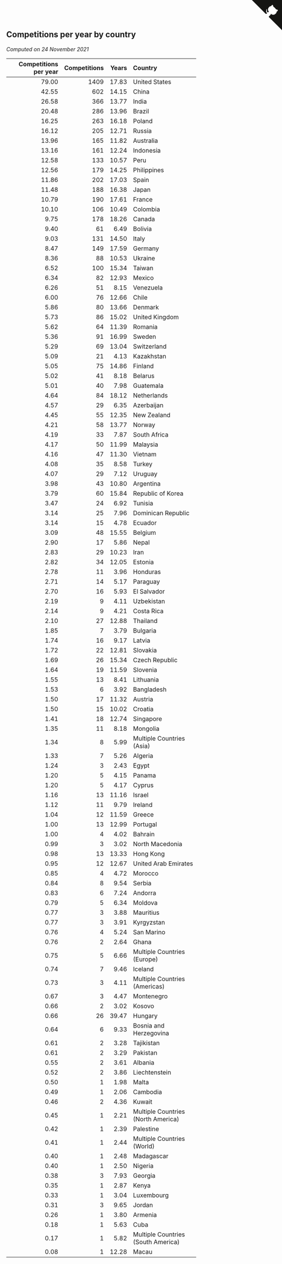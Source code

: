 ## Competitions per year by country

*Computed on 24 November 2021*

| Competitions per year | Competitions | Years | Country |
| ---: | ---: | ---: | :--- |
| 79.00 | 1409 | 17.83 | United States |
| 42.55 | 602 | 14.15 | China |
| 26.58 | 366 | 13.77 | India |
| 20.48 | 286 | 13.96 | Brazil |
| 16.25 | 263 | 16.18 | Poland |
| 16.12 | 205 | 12.71 | Russia |
| 13.96 | 165 | 11.82 | Australia |
| 13.16 | 161 | 12.24 | Indonesia |
| 12.58 | 133 | 10.57 | Peru |
| 12.56 | 179 | 14.25 | Philippines |
| 11.86 | 202 | 17.03 | Spain |
| 11.48 | 188 | 16.38 | Japan |
| 10.79 | 190 | 17.61 | France |
| 10.10 | 106 | 10.49 | Colombia |
| 9.75 | 178 | 18.26 | Canada |
| 9.40 | 61 | 6.49 | Bolivia |
| 9.03 | 131 | 14.50 | Italy |
| 8.47 | 149 | 17.59 | Germany |
| 8.36 | 88 | 10.53 | Ukraine |
| 6.52 | 100 | 15.34 | Taiwan |
| 6.34 | 82 | 12.93 | Mexico |
| 6.26 | 51 | 8.15 | Venezuela |
| 6.00 | 76 | 12.66 | Chile |
| 5.86 | 80 | 13.66 | Denmark |
| 5.73 | 86 | 15.02 | United Kingdom |
| 5.62 | 64 | 11.39 | Romania |
| 5.36 | 91 | 16.99 | Sweden |
| 5.29 | 69 | 13.04 | Switzerland |
| 5.09 | 21 | 4.13 | Kazakhstan |
| 5.05 | 75 | 14.86 | Finland |
| 5.02 | 41 | 8.18 | Belarus |
| 5.01 | 40 | 7.98 | Guatemala |
| 4.64 | 84 | 18.12 | Netherlands |
| 4.57 | 29 | 6.35 | Azerbaijan |
| 4.45 | 55 | 12.35 | New Zealand |
| 4.21 | 58 | 13.77 | Norway |
| 4.19 | 33 | 7.87 | South Africa |
| 4.17 | 50 | 11.99 | Malaysia |
| 4.16 | 47 | 11.30 | Vietnam |
| 4.08 | 35 | 8.58 | Turkey |
| 4.07 | 29 | 7.12 | Uruguay |
| 3.98 | 43 | 10.80 | Argentina |
| 3.79 | 60 | 15.84 | Republic of Korea |
| 3.47 | 24 | 6.92 | Tunisia |
| 3.14 | 25 | 7.96 | Dominican Republic |
| 3.14 | 15 | 4.78 | Ecuador |
| 3.09 | 48 | 15.55 | Belgium |
| 2.90 | 17 | 5.86 | Nepal |
| 2.83 | 29 | 10.23 | Iran |
| 2.82 | 34 | 12.05 | Estonia |
| 2.78 | 11 | 3.96 | Honduras |
| 2.71 | 14 | 5.17 | Paraguay |
| 2.70 | 16 | 5.93 | El Salvador |
| 2.19 | 9 | 4.11 | Uzbekistan |
| 2.14 | 9 | 4.21 | Costa Rica |
| 2.10 | 27 | 12.88 | Thailand |
| 1.85 | 7 | 3.79 | Bulgaria |
| 1.74 | 16 | 9.17 | Latvia |
| 1.72 | 22 | 12.81 | Slovakia |
| 1.69 | 26 | 15.34 | Czech Republic |
| 1.64 | 19 | 11.59 | Slovenia |
| 1.55 | 13 | 8.41 | Lithuania |
| 1.53 | 6 | 3.92 | Bangladesh |
| 1.50 | 17 | 11.32 | Austria |
| 1.50 | 15 | 10.02 | Croatia |
| 1.41 | 18 | 12.74 | Singapore |
| 1.35 | 11 | 8.18 | Mongolia |
| 1.34 | 8 | 5.99 | Multiple Countries (Asia) |
| 1.33 | 7 | 5.26 | Algeria |
| 1.24 | 3 | 2.43 | Egypt |
| 1.20 | 5 | 4.15 | Panama |
| 1.20 | 5 | 4.17 | Cyprus |
| 1.16 | 13 | 11.16 | Israel |
| 1.12 | 11 | 9.79 | Ireland |
| 1.04 | 12 | 11.59 | Greece |
| 1.00 | 13 | 12.99 | Portugal |
| 1.00 | 4 | 4.02 | Bahrain |
| 0.99 | 3 | 3.02 | North Macedonia |
| 0.98 | 13 | 13.33 | Hong Kong |
| 0.95 | 12 | 12.67 | United Arab Emirates |
| 0.85 | 4 | 4.72 | Morocco |
| 0.84 | 8 | 9.54 | Serbia |
| 0.83 | 6 | 7.24 | Andorra |
| 0.79 | 5 | 6.34 | Moldova |
| 0.77 | 3 | 3.88 | Mauritius |
| 0.77 | 3 | 3.91 | Kyrgyzstan |
| 0.76 | 4 | 5.24 | San Marino |
| 0.76 | 2 | 2.64 | Ghana |
| 0.75 | 5 | 6.66 | Multiple Countries (Europe) |
| 0.74 | 7 | 9.46 | Iceland |
| 0.73 | 3 | 4.11 | Multiple Countries (Americas) |
| 0.67 | 3 | 4.47 | Montenegro |
| 0.66 | 2 | 3.02 | Kosovo |
| 0.66 | 26 | 39.47 | Hungary |
| 0.64 | 6 | 9.33 | Bosnia and Herzegovina |
| 0.61 | 2 | 3.28 | Tajikistan |
| 0.61 | 2 | 3.29 | Pakistan |
| 0.55 | 2 | 3.61 | Albania |
| 0.52 | 2 | 3.86 | Liechtenstein |
| 0.50 | 1 | 1.98 | Malta |
| 0.49 | 1 | 2.06 | Cambodia |
| 0.46 | 2 | 4.36 | Kuwait |
| 0.45 | 1 | 2.21 | Multiple Countries (North America) |
| 0.42 | 1 | 2.39 | Palestine |
| 0.41 | 1 | 2.44 | Multiple Countries (World) |
| 0.40 | 1 | 2.48 | Madagascar |
| 0.40 | 1 | 2.50 | Nigeria |
| 0.38 | 3 | 7.93 | Georgia |
| 0.35 | 1 | 2.87 | Kenya |
| 0.33 | 1 | 3.04 | Luxembourg |
| 0.31 | 3 | 9.65 | Jordan |
| 0.26 | 1 | 3.80 | Armenia |
| 0.18 | 1 | 5.63 | Cuba |
| 0.17 | 1 | 5.82 | Multiple Countries (South America) |
| 0.08 | 1 | 12.28 | Macau |


<a href="https://github.com/jonatanklosko/wca_statistics" class="github-corner" aria-label="View source on Github"><svg width="80" height="80" viewBox="0 0 250 250" style="fill:#151513; color:#fff; position: absolute; top: 0; border: 0; right: 0;" aria-hidden="true"><path d="M0,0 L115,115 L130,115 L142,142 L250,250 L250,0 Z"></path><path d="M128.3,109.0 C113.8,99.7 119.0,89.6 119.0,89.6 C122.0,82.7 120.5,78.6 120.5,78.6 C119.2,72.0 123.4,76.3 123.4,76.3 C127.3,80.9 125.5,87.3 125.5,87.3 C122.9,97.6 130.6,101.9 134.4,103.2" fill="currentColor" style="transform-origin: 130px 106px;" class="octo-arm"></path><path d="M115.0,115.0 C114.9,115.1 118.7,116.5 119.8,115.4 L133.7,101.6 C136.9,99.2 139.9,98.4 142.2,98.6 C133.8,88.0 127.5,74.4 143.8,58.0 C148.5,53.4 154.0,51.2 159.7,51.0 C160.3,49.4 163.2,43.6 171.4,40.1 C171.4,40.1 176.1,42.5 178.8,56.2 C183.1,58.6 187.2,61.8 190.9,65.4 C194.5,69.0 197.7,73.2 200.1,77.6 C213.8,80.2 216.3,84.9 216.3,84.9 C212.7,93.1 206.9,96.0 205.4,96.6 C205.1,102.4 203.0,107.8 198.3,112.5 C181.9,128.9 168.3,122.5 157.7,114.1 C157.9,116.9 156.7,120.9 152.7,124.9 L141.0,136.5 C139.8,137.7 141.6,141.9 141.8,141.8 Z" fill="currentColor" class="octo-body"></path></svg></a><style>.github-corner:hover .octo-arm{animation:octocat-wave 560ms ease-in-out}@keyframes octocat-wave{0%,100%{transform:rotate(0)}20%,60%{transform:rotate(-25deg)}40%,80%{transform:rotate(10deg)}}@media (max-width:500px){.github-corner:hover .octo-arm{animation:none}.github-corner .octo-arm{animation:octocat-wave 560ms ease-in-out}}</style>
